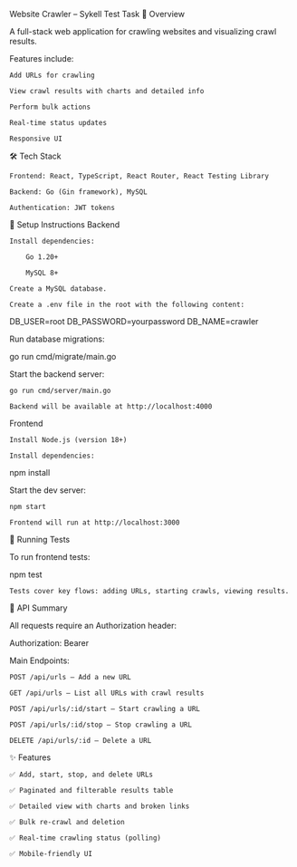 Website Crawler – Sykell Test Task
📖 Overview

A full-stack web application for crawling websites and visualizing crawl results.

Features include:

    Add URLs for crawling

    View crawl results with charts and detailed info

    Perform bulk actions

    Real-time status updates

    Responsive UI

🛠 Tech Stack

    Frontend: React, TypeScript, React Router, React Testing Library

    Backend: Go (Gin framework), MySQL

    Authentication: JWT tokens

🚀 Setup Instructions
Backend

    Install dependencies:

        Go 1.20+

        MySQL 8+

    Create a MySQL database.

    Create a .env file in the root with the following content:

DB_USER=root
DB_PASSWORD=yourpassword
DB_NAME=crawler


Run database migrations:

go run cmd/migrate/main.go

Start the backend server:

    go run cmd/server/main.go

    Backend will be available at http://localhost:4000

Frontend

    Install Node.js (version 18+)

    Install dependencies:

npm install

Start the dev server:

    npm start

    Frontend will run at http://localhost:3000

🧪 Running Tests

To run frontend tests:

npm test

    Tests cover key flows: adding URLs, starting crawls, viewing results.

🔐 API Summary

All requests require an Authorization header:

Authorization: Bearer <token>

Main Endpoints:

    POST /api/urls – Add a new URL

    GET /api/urls – List all URLs with crawl results

    POST /api/urls/:id/start – Start crawling a URL

    POST /api/urls/:id/stop – Stop crawling a URL

    DELETE /api/urls/:id – Delete a URL

✨ Features

    ✅ Add, start, stop, and delete URLs

    ✅ Paginated and filterable results table

    ✅ Detailed view with charts and broken links

    ✅ Bulk re-crawl and deletion

    ✅ Real-time crawling status (polling)

    ✅ Mobile-friendly UI

